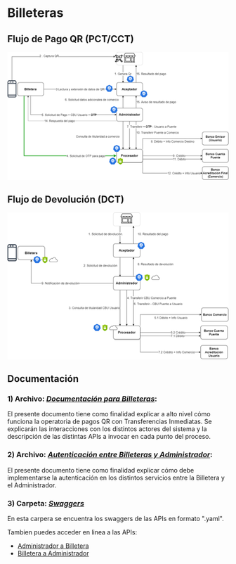 # Billeteras

## Flujo de Pago QR (PCT/CCT)
![Esta es una imagen](https://github.com/IPNEWPAY/Aceptadores/blob/main/Flujo%20QR.png?raw=true)

## Flujo de Devolución (DCT)
![Esta es una imagen](https://github.com/IPNEWPAY/Aceptadores/blob/main/Flujo%20Devolucion%20QR.png?raw=true)


## Documentación
### 1) Archivo: *[Documentación para Billeteras](https://github.com/IPNEWPAY/Billeteras/raw/main/Documentaci%C3%B3n%20para%20Billeteras%20v1.2.docx)*:
El presente documento tiene como finalidad explicar a alto nivel cómo funciona la operatoria de pagos QR con Transferencias Inmediatas. Se explicarán las interacciones con los distintos actores del sistema y la descripción de las distintas APIs a invocar en cada punto del proceso.

### 2) Archivo: *[Autenticación entre Billeteras y Administrador](https://github.com/IPNEWPAY/Billeteras/raw/main/Autenticaci%C3%B3n%20entre%20Billetera%20y%20Administrador.docx)*:
El presente documento tiene como finalidad explicar cómo debe implementarse la autenticación en los distintos servicios entre la Billetera y el Administrador.

### 3) Carpeta: *[Swaggers](https://github.com/IPNEWPAY/Billeteras/tree/main/swaggers)*
En esta carpera se encuentra los swaggers de las APIs en formato ".yaml". 

Tambien puedes acceder en linea a las APIs:
* [Administrador a Billetera](https://ipnewpay.github.io/Billeteras/)
* [Billetera a Administrador](https://ipnewpay.github.io/Billeteras/BilleterasParaADM.html)

